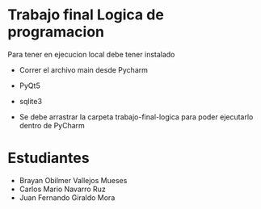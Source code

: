 # Trabajo final Logica de programacion

Para tener en ejecucion local debe tener instalado
- Correr el archivo main desde Pycharm

- PyQt5
- sqlite3
- Se debe arrastrar la carpeta trabajo-final-logica para poder ejecutarlo dentro de PyCharm

# Estudiantes
- Brayan Obilmer Vallejos Mueses
- Carlos Mario Navarro Ruz
- Juan Fernando Giraldo Mora

